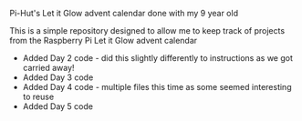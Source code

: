 Pi-Hut's Let it Glow advent calendar done with my 9 year old

This is a simple repository designed to allow me to keep track of projects from the Raspberry Pi Let it Glow advent calendar

* Added Day 2 code - did this slightly differently to instructions as we got carried away!
* Added Day 3 code 
* Added Day 4 code - multiple files this time as some seemed interesting to reuse
* Added Day 5 code

